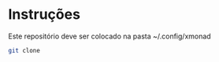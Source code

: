 # Instruções

Este repositório deve ser colocado na pasta ~/.config/xmonad

```bash
git clone 
```



